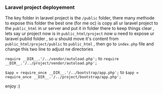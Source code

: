 ### Laravel project deployement

The key folder in laravel project is the `/public` folder, there many methode to expose this folder
the best one (for me oc) is copy all ur laravel project to the `public_html` in ur server and put it in folder there
to keep things clear , lets say ur project now is in `public_html/project`
now u need to expose ur laravel publid folder , so u should move it's content from `public_html/project/public` to 
`public_html` , then go to `index.php` file and change this two line to adjust ne directories 

`require __DIR__.'/../vendor/autoload.php';` to `require __DIR__.'/../project/vendor/autoload.php';`

`$app = require_once __DIR__.'/../bootstrap/app.php';` to `$app = require_once __DIR__.'/../project/bootstrap/app.php';`

enjoy :) 